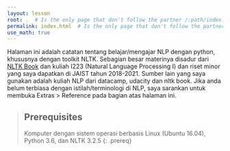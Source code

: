 ```yaml
---
layout: lesson
root: .  # Is the only page that don't follow the partner /:path/index.html
permalink: index.html  # Is the only page that don't follow the partner /:path/index.html
use_math: true
---
```

Halaman ini adalah catatan tentang belajar/mengajar NLP dengan python, khususnya dengan 
toolkit NLTK. Sebagian besar materinya disadur dari [NLTK Book](https://nltk.org/book) dan kuliah I223 (Natural Language Processing I) dan riset minor yang saya dapatkan di JAIST tahun 2018-2021. Sumber lain yang saya gunakan adalah kuliah NLP dari datacamp, udacity dan nltk book.  Jika anda belum terbiasa dengan istilah/terminologi di NLP, saya sarankan untuk membuka Extras > Reference 
pada bagian atas halaman ini.

> ## Prerequisites
> Komputer dengan sistem operasi berbasis Linux (Ubuntu 16.04), 
> Python 3.6, dan
> NLTK 3.2.5
{: .prereq}
